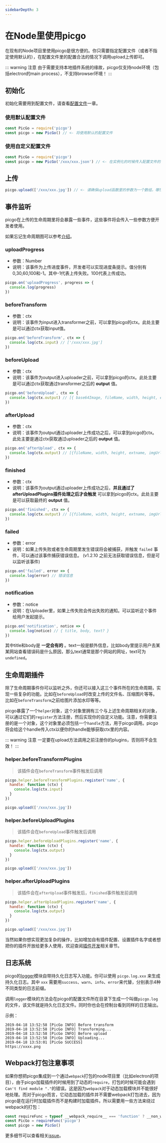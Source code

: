 ```yaml
---
sidebarDepth: 3
---
```


# 在Node里使用picgo

在现有的Node项目里使用picgo是很方便的。你只需要指定配置文件（或者不指定使用默认的），在配置文件里的配置合法的情况下调用upload上传即可。

::: warning 注意
由于需要支持本地插件系统的缘故，picgo仅支持node环境（包括electron的main process），不支持browser环境！
:::

## 初始化

初始化需要用到配置文件，请查看[配置文件](/zh/guide/config.html)一章。

### 使用默认配置文件

```js
const PicGo = require('picgo')
const picgo = new PicGo() // <- 将使用默认的配置文件
```

### 使用自定义配置文件

```js
const PicGo = require('picgo')
const picgo = new PicGo('/xxx/xxx.json') // <- 在实例化的时候传入配置文件的路径
```


## 上传

```js
picgo.upload(['/xxx/xxx.jpg']) // <- 请确保upload函数里的参数为一个数组，哪怕只有一张图片
```

## 事件监听

picgo在上传的生命周期里将会暴露一些事件，这些事件将会传入一些参数方便开发者使用。

如果忘记生命周期图可以参考[介绍](/zh/guide/)。

### uploadProgress

- 参数：Number
- 说明：该事件为上传进度事件，开发者可以实现进度条提示。值分别有0,30,60,100和-1。其中-1代表上传失败。100代表上传成功。

```js
picgo.on('uploadProgress', progress => {
  console.log(progress)
})
```

### beforeTransform

- 参数：ctx
- 说明：该事件为input进入transformer之前，可以拿到picgo的ctx。此处主要是可以通过ctx获取input值。

```js
picgo.on('beforeTransform', ctx => {
  console.log(ctx.input) // ['/xxx/xxx.jpg']
})
```

### beforeUpload

- 参数：ctx
- 说明：该事件为output进入uploader之前，可以拿到picgo的ctx。此处主要是可以通过ctx获取通过transformer之后的 **output** 值。

```js
picgo.on('beforeUpload', ctx => {
  console.log(ctx.output) // [{ base64Image, fileName, width, height, extname }]
})
```

### afterUpload

- 参数：ctx
- 说明：该事件为output通过uploader上传成功之后，可以拿到picgo的ctx。此处主要是通过ctx获取通过uploader之后的 **output** 值。

```js
picgo.on('afterUpload', ctx => {
  console.log(ctx.output) // [{fileName, width, height, extname, imgUrl}] <- 注意有imgUrl了。
})
```

### finished

- 参数：ctx
- 说明：该事件为output通过uploader上传成功之后，**并且通过了afterUploadPlugins插件处理之后才会触发** 可以拿到picgo的ctx。此处主要是可以获取最终的 **output** 值。

```js
picgo.on('finished', ctx => {
  console.log(ctx.output) // [{fileName, width, height, extname, imgUrl}] <- 注意有imgUrl了。
})
```

### failed

- 参数：error
- 说明：如果上传失败或者生命周期里发生错误将会被捕获，并触发 `failed` 事件，可以通过该事件捕获错误信息。 (v1.2.10 之前无法获取错误信息，但是可以监听该事件)

```js
picgo.on('failed', error => {
  console.log(error) // 错误信息
})
```

### notification

- 参数：notice
- 说明：在Uploader里，如果上传失败会传出失败的通知。可以监听这个事件给用户发起提示。

```js
picgo.on('notification', notice => {
  console.log(notice) // { title, body, text? }
})
```

其中title和body是 **一定会有的** 。text一般是额外信息，比如body里提示用户去某某网站查看错误码是什么原因，那么text通常是那个网站的网址，text可为`undefined`。

## 生命周期插件

除了生命周期事件你可以监听之外，你还可以接入这三个事件所在的生命周期，实现一些复杂的功能。比如在`beforeUpload`时改变上传的文件名、压缩图片等等。比如在`beforeTransform`之前给图片添加水印等等。

picgo暴露了一个`helper`对象，这个对象里拥有三个与上述生命周期相关的对象，可以通过它们的`register`方法注册，然后实现你的自定义功能。注意，你需要注册的是一个对象，这个对象里必须包括一个`handle`方法，用于picgo调用。picgo将会给这个handle传入ctx以便你的handle能够获取ctx里的内容。

::: warning 注意
一定要在upload方法调用之前注册你的plugins，否则将不会生效！
:::

### helper.beforeTransformPlugins

> 该插件会在`beforeTransform`事件触发后调用

```js
picgo.helper.beforeTransformPlugins.register('name', {
  handle: function (ctx) {
    console.log(ctx.input)
  }
})

picgo.upload(['/xxx/xxx.jpg'])
```

### helper.beforeUploadPlugins

> 该插件会在`beforeUpload`事件触发后调用

```js
picgo.helper.beforeUploadPlugins.register('name', {
  handle: function (ctx) {
    console.log(ctx.output)
  }
})

picgo.upload(['/xxx/xxx.jpg'])
```

### helper.afterUploadPlugins

> 该插件会在`afterUpload`事件触发后，`finished`事件触发前调用

```js
picgo.helper.afterUploadPlugins.register('name', {
  handle: function (ctx) {
    console.log(ctx.output)
  }
})

picgo.upload(['/xxx/xxx.jpg'])
```

当然如果你想实现更加复杂的操作，比如增加自有插件配置、设置插件名字或者想把你的插件开放给更多人使用，欢迎查阅[插件开发](/zh/dev-guide/cli.html)相关章节。

## 日志系统 <Badge text="1.3.7+" />

picgo的[logger](https://github.com/PicGo/PicGo-Core/blob/dev/src/lib/Logger.ts#L38-L56)模块自带持久化日志写入功能。你可以使用 `picgo.log.xxx` 来生成持久化日志。其中 `xxx` 需要用`success`、`warn`、`info`、`error`来代替，分别表示4种不同类型的日志前缀。

调用`logger`模块的方法会在picgo的配置文件所在目录下生成一个叫做`picgo.log`的文件，该文件就是持久化日志文件。同时你也会在控制台看到同样的日志输出。

示例：

```
2019-04-18 13:52:58 [PicGo INFO] Before transform
2019-04-18 13:52:58 [PicGo INFO] Transforming...
2019-04-18 13:52:58 [PicGo INFO] Before upload
2019-04-18 13:52:58 [PicGo INFO] Uploading...
2019-04-18 13:53:01 [PicGo SUCCESS] 
https://xxxx.png
```

## Webpack打包注意事项

如果你想把picgo集成到一个通过`webpack`打包的node项目里（比如electron的项目），由于picgo加载插件的时候用到了动态的`require`，打包的时候可能会遇到`Can't find module "."`的错误。这是因为`webpack`对于动态加载模块并不能很好地处理。而对于picgo而言，它动态加载的插件并不需要webpack打包进去，因为picgo是在运行时加载插件而不是构建时加载插件。所以需要用一些方法来绕过webpack的打包：

```js
const requireFunc = typeof __webpack_require__ === 'function' ? __non_webpack_require__ : require
const PicGo = requireFunc('picgo')
const picgo = new PicGo()
```

更多细节可以查看相关[issue](https://github.com/webpack/webpack/issues/4175)。
